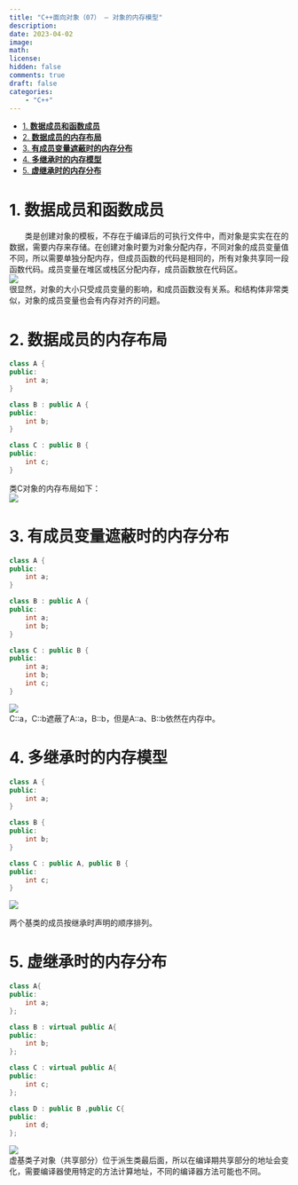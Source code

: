 ```yaml
---
title: "C++面向对象（07） — 对象的内存模型"
description: 
date: 2023-04-02
image: 
math: 
license: 
hidden: false
comments: true
draft: false
categories:
    - "C++"
---
```


- [1. **数据成员和函数成员**](#1-数据成员和函数成员)
- [2. **数据成员的内存布局**](#2-数据成员的内存布局)
- [3. **有成员变量遮蔽时的内存分布**](#3-有成员变量遮蔽时的内存分布)
- [4. **多继承时的内存模型**](#4-多继承时的内存模型)
- [5. **虚继承时的内存分布**](#5-虚继承时的内存分布)


# 1. **数据成员和函数成员**
&emsp;&emsp;类是创建对象的模板，不存在于编译后的可执行文件中，而对象是实实在在的数据，需要内存来存储。在创建对象时要为对象分配内存，不同对象的成员变量值不同，所以需要单独分配内存，但成员函数的代码是相同的，所有对象共享同一段函数代码。成员变量在堆区或栈区分配内存，成员函数放在代码区。  
![](对象内存模型0.svg)  
很显然，对象的大小只受成员变量的影响，和成员函数没有关系。和结构体非常类似，对象的成员变量也会有内存对齐的问题。  

# 2. **数据成员的内存布局**
```cpp
class A {
public:
    int a;
}

class B : public A {
public:
    int b;
}

class C : public B {
public:
    int c;
}
```
类C对象的内存布局如下：  
![](对象内存模型1.svg)


# 3. **有成员变量遮蔽时的内存分布**
```cpp
class A {
public:
    int a;
}

class B : public A {
public:
    int a;
    int b;
}

class C : public B {
public:
    int a;
    int b;
    int c;
}
```
![](对象内存模型2.svg)   
C::a，C::b遮蔽了A::a，B::b，但是A::a、B::b依然在内存中。    

# 4. **多继承时的内存模型**
```cpp
class A {
public:
    int a;
}

class B {
public:
    int b;
}

class C : public A, public B {
public:
    int c;
}
```  
![](对象内存模型3.svg)   

两个基类的成员按继承时声明的顺序排列。  

# 5. **虚继承时的内存分布**
```cpp
class A{
public:
    int a;
};

class B : virtual public A{
public:
    int b;
};

class C : virtual public A{
public:
    int c;
};

class D : public B ,public C{
public:
    int d;
};
```
![](对象内存模型4.svg)   
虚基类子对象（共享部分）位于派生类最后面，所以在编译期共享部分的地址会变化，需要编译器使用特定的方法计算地址，不同的编译器方法可能也不同。



